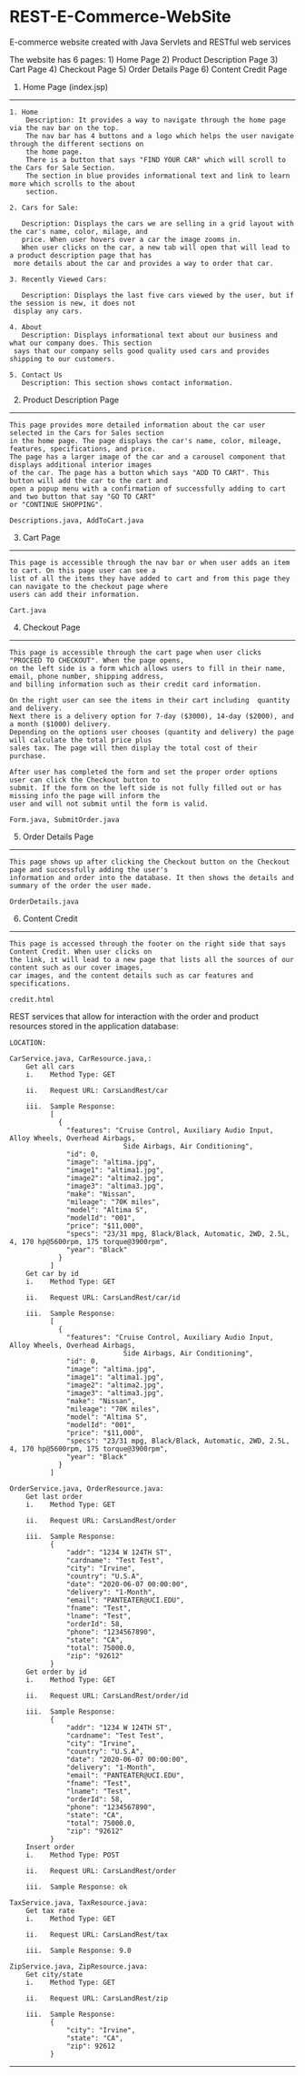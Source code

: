 # REST-E-Commerce-WebSite
E-commerce website created with Java Servlets and RESTful web services


The website has 6 pages:
            1) Home Page
            2) Product Description Page
            3) Cart Page 
            4) Checkout Page
            5) Order Details Page
            6) Content Credit Page


1. Home Page (index.jsp)
__________________________________________________________

	1. Home
	    Description: It provides a way to navigate through the home page via the nav bar on the top.
	    The nav bar has 4 buttons and a logo which helps the user navigate through the different sections on 
	    the home page.
	    There is a button that says "FIND YOUR CAR" which will scroll to the Cars for Sale Section.
	    The section in blue provides informational text and link to learn more which scrolls to the about 
	    section.

	2. Cars for Sale:

	   Description: Displays the cars we are selling in a grid layout with the car's name, color, milage, and 
	   price. When user hovers over a car the image zooms in.
	   When user clicks on the car, a new tab will open that will lead to a product description page that has 
     more details about the car and provides a way to order that car.

	3. Recently Viewed Cars:

	   Description: Displays the last five cars viewed by the user, but if the session is new, it does not 
     display any cars.

	4. About
	   Description: Displays informational text about our business and what our company does. This section 
     says that our company sells good quality used cars and provides shipping to our customers.

	5. Contact Us
	   Description: This section shows contact information.


2.  Product Description Page
___________________________________________________________

    This page provides more detailed information about the car user selected in the Cars for Sales section 
    in the home page. The page displays the car's name, color, mileage, features, specifications, and price. 
    The page has a larger image of the car and a carousel component that displays additional interior images 
    of the car. The page has a button which says "ADD TO CART". This button will add the car to the cart and 
    open a popup menu with a confirmation of successfully adding to cart and two button that say "GO TO CART" 
    or "CONTINUE SHOPPING".

    Descriptions.java, AddToCart.java


3.  Cart Page
____________________________________________________________
  	This page is accessible through the nav bar or when user adds an item to cart. On this page user can see a 
    list of all the items they have added to cart and from this page they can navigate to the checkout page where 
    users can add their information.
    
    Cart.java

        
4.  Checkout Page
____________________________________________________________

    This page is accessible through the cart page when user clicks "PROCEED TO CHECKOUT". When the page opens, 
    on the left side is a form which allows users to fill in their name, email, phone number, shipping address, 
    and billing information such as their credit card information.

    On the right user can see the items in their cart including  quantity and delivery. 
    Next there is a delivery option for 7-day ($3000), 14-day ($2000), and a month ($1000) delivery.
    Depending on the options user chooses (quantity and delivery) the page will calculate the total price plus 
    sales tax. The page will then display the total cost of their purchase.

    After user has completed the form and set the proper order options user can click the Checkout button to 
    submit. If the form on the left side is not fully filled out or has missing info the page will inform the 
    user and will not submit until the form is valid.

    Form.java, SubmitOrder.java


5.  Order Details Page
____________________________________________________________
  	This page shows up after clicking the Checkout button on the Checkout page and successfully adding the user's 
    information and order into the database. It then shows the details and summary of the order the user made.

  	OrderDetails.java


6. Content Credit 
____________________________________________________________

    This page is accessed through the footer on the right side that says Content Credit. When user clicks on 
    the link, it will lead to a new page that lists all the sources of our content such as our cover images, 
    car images, and the content details such as car features and specifications.
    
    credit.html


REST services that allow for interaction with the order and product resources stored in the application database:  


 	LOCATION: 
      	
  	CarService.java, CarResource.java,:
      	Get all cars
        i.    Method Type: GET

        ii.   Request URL: CarsLandRest/car

        iii.  Sample Response:
              [
                {
                  "features": "Cruise Control, Auxiliary Audio Input, Alloy Wheels, Overhead Airbags, 
                                Side Airbags, Air Conditioning",
                  "id": 0,
                  "image": "altima.jpg",
                  "image1": "altima1.jpg",
                  "image2": "altima2.jpg",
                  "image3": "altima3.jpg",
                  "make": "Nissan",
                  "mileage": "70K miles",
                  "model": "Altima S",
                  "modelId": "001",
                  "price": "$11,000",
                  "specs": "23/31 mpg, Black/Black, Automatic, 2WD, 2.5L, 4, 170 hp@5600rpm, 175 torque@3900rpm",
                  "year": "Black"
                }
              ]
        Get car by id
        i.    Method Type: GET

        ii.   Request URL: CarsLandRest/car/id

        iii.  Sample Response:
              [
                {
                  "features": "Cruise Control, Auxiliary Audio Input, Alloy Wheels, Overhead Airbags, 
                                Side Airbags, Air Conditioning",
                  "id": 0,
                  "image": "altima.jpg",
                  "image1": "altima1.jpg",
                  "image2": "altima2.jpg",
                  "image3": "altima3.jpg",
                  "make": "Nissan",
                  "mileage": "70K miles",
                  "model": "Altima S",
                  "modelId": "001",
                  "price": "$11,000",
                  "specs": "23/31 mpg, Black/Black, Automatic, 2WD, 2.5L, 4, 170 hp@5600rpm, 175 torque@3900rpm",
                  "year": "Black"
                }
              ]

	OrderService.java, OrderResource.java:
  		Get last order
        i.    Method Type: GET

        ii.   Request URL: CarsLandRest/order

        iii.  Sample Response:
              {
                  "addr": "1234 W 124TH ST",
                  "cardname": "Test Test",
                  "city": "Irvine",
                  "country": "U.S.A",
                  "date": "2020-06-07 00:00:00",
                  "delivery": "1-Month",
                  "email": "PANTEATER@UCI.EDU",
                  "fname": "Test",
                  "lname": "Test",
                  "orderId": 58,
                  "phone": "1234567890",
                  "state": "CA",
                  "total": 75000.0,
                  "zip": "92612"
              }
    	Get order by id
        i.    Method Type: GET

        ii.   Request URL: CarsLandRest/order/id

        iii.  Sample Response:
              {
                  "addr": "1234 W 124TH ST",
                  "cardname": "Test Test",
                  "city": "Irvine",
                  "country": "U.S.A",
                  "date": "2020-06-07 00:00:00",
                  "delivery": "1-Month",
                  "email": "PANTEATER@UCI.EDU",
                  "fname": "Test",
                  "lname": "Test",
                  "orderId": 58,
                  "phone": "1234567890",
                  "state": "CA",
                  "total": 75000.0,
                  "zip": "92612"
              }
    	Insert order
        i.    Method Type: POST

        ii.   Request URL: CarsLandRest/order

        iii.  Sample Response: ok

	TaxService.java, TaxResource.java:
    	Get tax rate
        i.    Method Type: GET

        ii.   Request URL: CarsLandRest/tax

        iii.  Sample Response: 9.0

	ZipService.java, ZipResource.java:
    	Get city/state
        i.    Method Type: GET

        ii.   Request URL: CarsLandRest/zip

        iii.  Sample Response: 
              {
                  "city": "Irvine",
                  "state": "CA",
                  "zip": 92612
              }
                  


-------------------------------------------------------------------------------------------------------------------------

  



